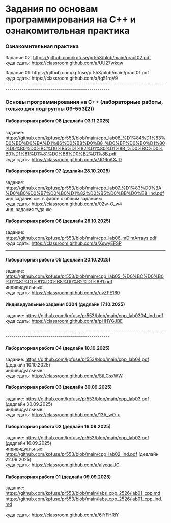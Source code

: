 # Задания по основам программирования на C++ и ознакомительная практика #
### Ознакомительная практика ###
Задание 02. https://github.com/kpfuse/pr553/blob/main/pract02.pdf </br>
куда сдать: https://classroom.github.com/a/UU27wkqw </br>
</hr>
Задание 01. https://github.com/kpfuse/pr553/blob/main/pract01.pdf </br>
куда сдать: https://classroom.github.com/a/tg51rqV9 </br>
</hr>
---------------------------------------------------------------------------------------------------------------------------------

### Основы программирования на C++ (лабораторные работы, только для подгруппы 09-553(2)) ### 

#### Лабораторная работа 08 (дедлайн 03.11.2025) ####

задание: https://github.com/kpfuse/pr553/blob/main/cpp_lab08_%D1%84%D1%83%D0%BD%D0%BA%D1%86%D0%B8%D0%B8_%D0%BF%D0%B0%D1%80%D0%B0%D0%BC%D0%B5%D1%82%D1%80%D1%8B_%D0%BC%D0%B0%D1%81%D1%81%D0%B8%D0%B2%D1%8B.pdf </br>
куда сдать: https://classroom.github.com/a/JG6pAXJD  </br>

#### Лабораторная работа 07 (дедлайн 28.10.2025) ####

задание: https://github.com/kpfuse/pr553/blob/main/cpp_lab07_%D1%83%D0%BA%D0%B0%D0%B7%D0%B0%D1%82%D0%B5%D0%BB%D0%B8_ind.pdf  </br>
инд.задания см. в файле с общим заданием </br>
куда сдать: https://classroom.github.com/a/02w-O_w4 </br> инд. задания туда же

#### Лабораторная работа 06 (дедлайн 28.10.2025) ####

задание: https://github.com/kpfuse/pr553/blob/main/cpp_lab06_mDimArrays.pdf </br>
куда сдать: https://classroom.github.com/a/XswyEFSP </br>

---------------------------------------------------------------------------------------------------------------------------------

#### Лабораторная работа 05 (дедлайн 20.10.2025) ####

задание: https://github.com/kpfuse/pr553/blob/main/cpp_lab05_%D0%BC%D0%B0%D1%81%D1%81%D0%B8%D0%B2%D1%8B1.pdf </br>
индивидуальные: </br>
куда сдать: https://classroom.github.com/a/uvZPE160 </br>

#### Индивидуальные задания 0304 (дедлайн 17.10.2025) ####

задание: https://github.com/kpfuse/pr553/blob/main/cpp_lab0304_ind.pdf </br>
куда сдать: https://classroom.github.com/a/pHHYGJBE </br>

</hr>
---------------------------------------------------------------------------------------------------------------------------------

#### Лабораторная работа 04 (дедлайн 10.10.2025) ####

задание: https://github.com/kpfuse/pr553/blob/main/cpp_lab04.pdf (дедлайн 10.10.2025)</br>
индивидуальные: </br>
куда сдать: https://classroom.github.com/a/StLCsxWW </br>

#### Лабораторная работа 03 (дедлайн 30.09.2025) ####

задание: https://github.com/kpfuse/pr553/blob/main/cpp_lab03.pdf (дедлайн 30.09.2025)</br>
индивидуальные: </br>
куда сдать: https://classroom.github.com/a/13A_wO-u </br>

#### Лабораторная работа 02 (дедлайн 16.09.2025) ####

задание: https://github.com/kpfuse/pr553/blob/main/cpp_lab02.pdf (дедлайн 16.09.2025)</br>
индивидуальные: https://github.com/kpfuse/pr553/blob/main/cpp_lab02_ind.pdf (дедлайн 22.09.2025)</br>
куда сдать: https://classroom.github.com/a/alycqaUG </br>
 

#### Лабораторная работа 01 (дедлайн 09.09.2025) ####
задание: https://github.com/kpfuse/pr553/blob/main/labs_cpp_2526/lab01_cpp.md</br>
https://github.com/kpfuse/pr553/blob/main/labs_cpp_2526/lab01_cpp_ind.md </br>
</br>
куда сдать: https://classroom.github.com/a/6iYFHRiY </br>
 


